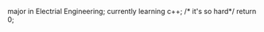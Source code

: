 major in Electrial Engineering;
currently learning c++; /* it's so hard*/
return 0;
<!---
jiaotuoyang/jiaotuoyang is a ✨ special ✨ repository because its `README.md` (this file) appears on your GitHub profile.
You can click the Preview link to take a look at your changes.
--->
